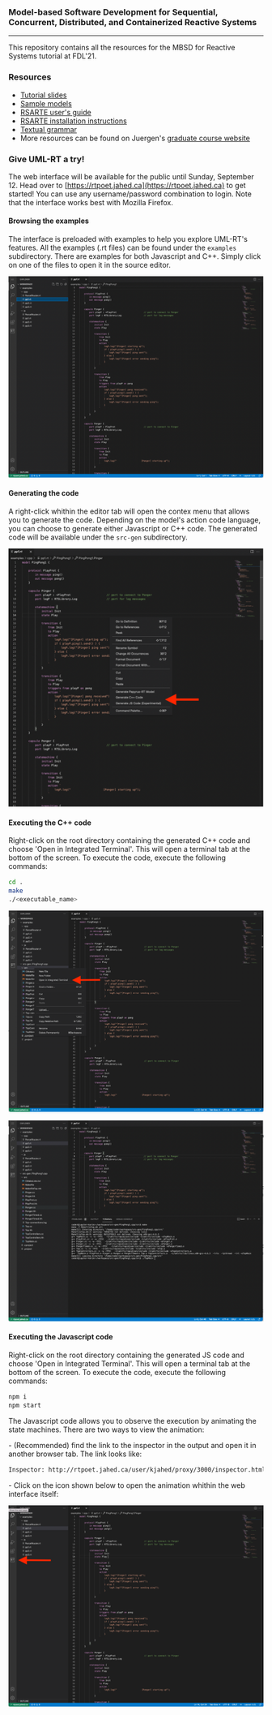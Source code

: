### Model-based Software Development for Sequential, Concurrent, Distributed, and Containerized Reactive Systems
---

This repository contains all the resources for the MBSD for Reactive Systems
tutorial at FDL'21.

### Resources 
- [Tutorial slides]()
- [Sample models](https://github.com/kjahed/FDL21/blob/master/sampleModelsForFDL21Tutorial.zip?raw=true)
- [RSARTE user's guide](https://rsarte.hcldoc.com/help/nav/26)
- [RSARTE installation instructions](http://jahed.ca/rsarte)
- [Textual grammar](https://github.com/kjahed/rtpoet-dsl/blob/master/ca.jahed.rtpoet.dsl/src/main/java/ca/jahed/rtpoet/dsl/Rt.xtext)  
- More resources can be found on Juergen's [graduate course website](https://research.cs.queensu.ca/home/dingel/cisc836_W21/index.html)

### Give UML-RT a try!
The web interface will be available for the public until Sunday, September 12. Head over to [https://rtpoet.jahed.ca](https://rtpoet.jahed.ca) to get started!
You can use any username/password combination to login. Note that the interface works best with Mozilla Firefox.

#### Browsing the examples
The interface is preloaded with examples to help you explore UML-RT's features. All the examples (.rt files) can be found under the ```examples``` subdirectory. There are examples for both Javascript and C++. Simply click on one of the files to open it in the source editor.

![examples.png](examples.png)

#### Generating the code
A right-click whithin the editor tab will open the contex menu that allows you to generate the code. Depending on the model's action code language, you can choose to generate either Javascript or C++ code. The generated code will be available under the ```src-gen``` subdirectory.

![generate.png](generate.png)

#### Executing the C++ code
Right-click on the root directory containing the generated C++ code and choose 'Open in Integrated Terminal'. This will open a terminal tab at the bottom of the screen. To execute the code, execute the following commands:
```bash
cd .
make
./<executable_name>
```

![terminal.png](terminal.png)

![build.png](build.png)

#### Executing the Javascript code
Right-click on the root directory containing the generated JS code and choose 'Open in Integrated Terminal'. This will open a terminal tab at the bottom of the screen. To execute the code, execute the following commands:
```bash
npm i
npm start
```

The Javascript code allows you to observe the execution by animating the state machines. There are two ways to view the animation:

\- (Recommended) find the link to the inspector in the output and open it in another browser tab. The link looks like:
```bash
Inspector: http://rtpoet.jahed.ca/user/kjahed/proxy/3000/inspector.html?server=rtpoet.jahed.ca/user/kjahed/proxy/8801
```

\- Click on the icon shown below to open the animation whithin the web interface itself:

![browser.png](browser.png)
